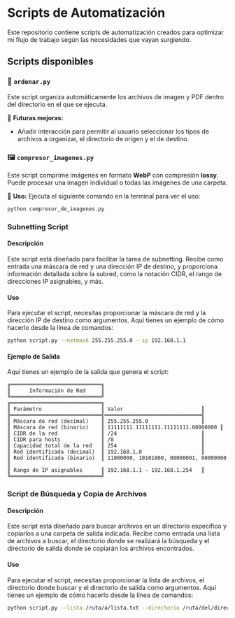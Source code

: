 # Scripts de Automatización

Este repositorio contiene scripts de automatización creados para optimizar mi flujo de trabajo según las necesidades que vayan surgiendo.

## Scripts disponibles

### 📂 `ordenar.py`
Este script organiza automáticamente los archivos de imagen y PDF dentro del directorio en el que se ejecuta.

🔹 **Futuras mejoras:**
- Añadir interacción para permitir al usuario seleccionar los tipos de archivos a organizar, el directorio de origen y el de destino.

### 🖼️ `compresor_imagenes.py`
Este script comprime imágenes en formato **WebP** con compresión **lossy**. Puede procesar una imagen individual o todas las imágenes de una carpeta.

🔹 **Uso:**
Ejecuta el siguiente comando en la terminal para ver el uso:
```sh
python compresor_de_imagenes.py
```

### Subnetting Script

#### Descripción

Este script está diseñado para facilitar la tarea de subnetting. Recibe como entrada una máscara de red y una dirección IP de destino, y proporciona información detallada sobre la subred, como la notación CIDR, el rango de direcciones IP asignables, y más.


#### Uso

Para ejecutar el script, necesitas proporcionar la máscara de red y la dirección IP de destino como argumentos. Aquí tienes un ejemplo de cómo hacerlo desde la línea de comandos:

```sh
python script.py --netmask 255.255.255.0 --ip 192.168.1.1
```

#### Ejemplo de Salida

Aquí tienes un ejemplo de la salida que genera el script:

```
╔═════════════════════════════╗
║      Información de Red     ║
╚═════════════════════════════╝
╔═════════════════════════════╗
║ Parámetro                   ║ Valor                         ║
╠═════════════════════════════╣═══════════════════════════════╣
║ Máscara de red (decimal)    ║ 255.255.255.0                 ║
║ Máscara de red (binario)    ║ 11111111.11111111.11111111.00000000 ║
║ CIDR de la red              ║ /24                           ║
║ CIDR para hosts             ║ /8                            ║
║ Capacidad total de la red   ║ 254                           ║
║ Red identificada (decimal)  ║ 192.168.1.0                   ║
║ Red identificada (binario)  ║ 11000000, 10101000, 00000001, 00000000 ║
║ Rango de IP asignables      ║ 192.168.1.1 - 192.168.1.254   ║
╚═════════════════════════════╝
```


### Script de Búsqueda y Copia de Archivos

#### Descripción

Este script está diseñado para buscar archivos en un directorio específico y copiarlos a una carpeta de salida indicada. Recibe como entrada una lista de archivos a buscar, el directorio donde se realizará la búsqueda y el directorio de salida donde se copiarán los archivos encontrados.


#### Uso

Para ejecutar el script, necesitas proporcionar la lista de archivos, el directorio donde buscar y el directorio de salida como argumentos. Aquí tienes un ejemplo de cómo hacerlo desde la línea de comandos:

```sh
python script.py --lista /ruta/a/lista.txt --directorio /ruta/del/directorio --directorio_salida /ruta/del/directorio_salida
```


